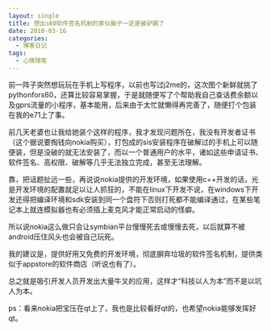 ```yaml
---
layout: single
title: 想出s60软件签名机制的家伙脑子一定是被驴踢了
date: 2010-03-16
categories:
  - 博客日记
tags:
  - 心情随笔
---
```


前一阵子突然想玩玩在手机上写程序，以前也写过j2me的，这次图个新鲜就挑了pythonfors60，还算比较容易掌握，于是就随便写了个帮助我自己查话费余额以及gprs流量的小程序，基本能用，后来由于太忙就懒得再完善了，随便打个包装在我的e71上了事。

前几天老婆也让我给她装个这样的程序，我才发现问题所在，我没有开发者证书（这个据说要掏钱向nokia购买），打包成的sis安装程序在破解过的手机上可以随便装，但是没破的就无法安装了，而以一个普通用户的水平，诸如这些申请证书、软件签名、高权限、破解等几乎无法独立完成，甚至无法理解。

靠，把话题扯远一些，再说说nokia提供的开发环境，如果使用c++开发的话，光是开发环境的配置就足以让人抓狂的，不能在linux下开发不说，在windows下开发还得把编译环境和sdk安装到同一个盘符下否则打死都不能编译通过，在某些笔记本上就连模拟器也有必须插上麦克风才能正常启动的怪癖。

所以说nokia这么做只会让symbian平台慢慢死去或慢慢去死，以后就算不被android压住风头也会被自己玩死。

我的建议是，提供好用又免费的开发环境，彻底摒弃垃圾的软件签名机制，提供类似于appstore的软件商店（听说也有了）。

总之就是吸引开发人员开发出大量牛叉的应用，这样才“科技以人为本”而不是以坑人为本。

ps：看来nokia把宝压在qt上了，我也是比较看好qt的，也希望nokia能够发挥好qt。
